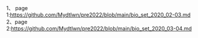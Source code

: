 




1、
page 1:https://github.com/Mydtlwn/pre2022/blob/main/bio_set_2020_02-03.md
2、page 2:https://github.com/Mydtlwn/pre2022/blob/main/bio_set_2020_03-04.md
